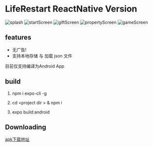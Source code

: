 # LifeRestart ReactNative Version

![splash](/assets/splash.png)
![startScreen](/assets/startScreen.png)
![giftScreen](/assets/giftScreen.png)
![propertyScreen](/assets/propertyScreen.png)
![gameScreen](/assets/gameScreen.png)

## features

- 无广告!
- 支持本地存储 与 加载 json 文件

目前仅支持编译为Android App

## build

1. npm i expo-cli -g

2. cd <project dir \> & npm i

3. expo build:android

## Downloading

[apk下载地址](https://github.com/HuangChenglee/lifeRestart-RN/releases/tag/v1.0)
